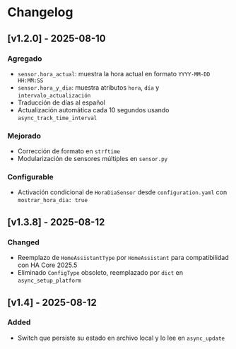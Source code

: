 # Changelog

## [v1.2.0] - 2025-08-10

### Agregado
- `sensor.hora_actual`: muestra la hora actual en formato `YYYY-MM-DD HH:MM:SS`
- `sensor.hora_y_dia`: muestra atributos `hora`, `día` y `intervalo_actualización`
- Traducción de días al español
- Actualización automática cada 10 segundos usando `async_track_time_interval`

### Mejorado
- Corrección de formato en `strftime`
- Modularización de sensores múltiples en `sensor.py`

### Configurable
- Activación condicional de `HoraDiaSensor` desde `configuration.yaml` con `mostrar_hora_dia: true`

## [v1.3.8] - 2025-08-12

### Changed
- Reemplazo de `HomeAssistantType` por `HomeAssistant` para compatibilidad con HA Core 2025.5
- Eliminado `ConfigType` obsoleto, reemplazado por `dict` en `async_setup_platform`

## [v1.4] - 2025-08-12
### Added
- Switch que persiste su estado en archivo local y lo lee en `async_update`
